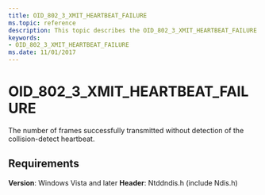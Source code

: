 ```yaml
---
title: OID_802_3_XMIT_HEARTBEAT_FAILURE
ms.topic: reference
description: This topic describes the OID_802_3_XMIT_HEARTBEAT_FAILURE object identifier (OID).
keywords:
- OID_802_3_XMIT_HEARTBEAT_FAILURE
ms.date: 11/01/2017
---
```


# OID_802_3_XMIT_HEARTBEAT_FAILURE

The number of frames successfully transmitted without detection of the collision-detect heartbeat.

## Requirements

**Version**: Windows Vista and later
**Header**: Ntddndis.h (include Ndis.h)

